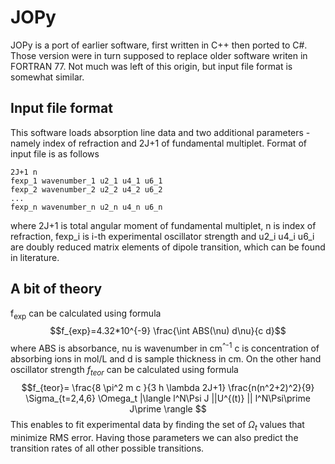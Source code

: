 # JOPy #


JOPy is a port of earlier software, first written in C++ then ported to C#. Those version were in turn supposed to replace older software writen in FORTRAN 77. Not much was left of this origin, but input file format is somewhat similar.
## Input file format ##
This software loads absorption line data and two additional parameters - namely index of refraction and 2J+1 of fundamental multiplet.
Format of input file is as follows

    2J+1 n
    fexp_1 wavenumber_1 u2_1 u4_1 u6_1 
    fexp_2 wavenumber_2 u2_2 u4_2 u6_2
    ...
    fexp_n wavenumber_n u2_n u4_n u6_n
where 2J+1 is total angular moment of fundamental multiplet, n is index of refraction, fexp_i is i-th experimental oscillator strength and u2_i u4_i u6_i are doubly reduced matrix elements of dipole transition, which can be found in literature.
## A bit of theory ##
f<sub>exp</sub> can be calculated using formula $$f_{exp}=4.32*10^{-9} \frac{\int ABS(\nu) d\nu}{c d}$$ where ABS is absorbance, nu is wavenumber in cm<sup>^-1</sup> c is concentration of absorbing ions in mol/L and d is sample thickness in cm.
On the other hand oscillator strength $f_{teor}$ can be calculated using formula
$$f_{teor}= \frac{8 \pi^2 m c }{3 h  \lambda 2J+1} \frac{n(n^2+2)^2}{9} \Sigma_{t=2,4,6} \Omega_t |\langle l^N\Psi J ||U^{(t)} || l^N\Psi\prime J\prime \rangle $$
This enables to fit experimental data by finding the set of $\Omega_t$ values that minimize RMS error. Having those parameters we can also predict the transition rates of all other possible transitions.